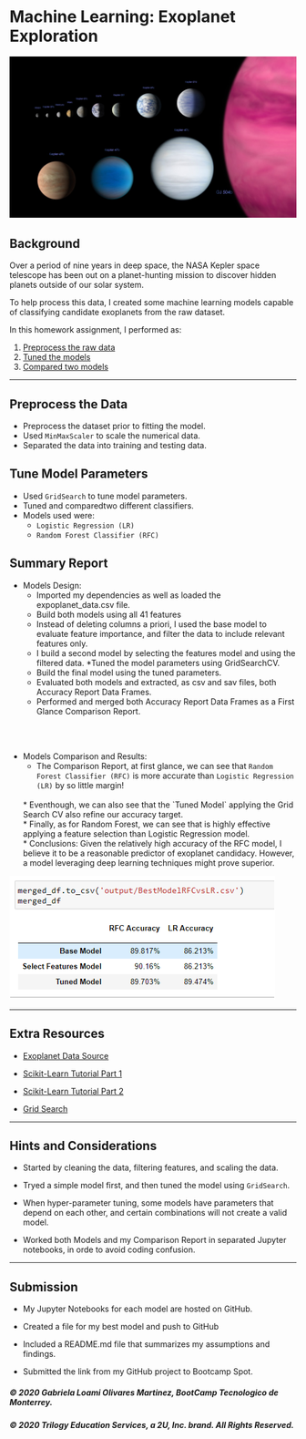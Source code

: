 # Machine Learning: Exoplanet Exploration

![exoplanet.jpg](Images/exoplanet_Scale.jpg)


## Background

Over a period of nine years in deep space, the NASA Kepler space telescope has been out on a planet-hunting mission to discover hidden planets outside of our solar system.

To help process this data, I created some machine learning models capable of classifying candidate exoplanets from the raw dataset.

In this homework assignment, I performed as:

1. [Preprocess the raw data](#Preprocessing)
2. [Tuned the models](#Tune-Model-Parameters)
3. [Compared two models](#Evaluate-Model-Performance)

- - -

## Preprocess the Data

* Preprocess the dataset prior to fitting the model.
* Used `MinMaxScaler` to scale the numerical data.
* Separated the data into training and testing data.

## Tune Model Parameters

* Used `GridSearch` to tune model parameters.
* Tuned and comparedtwo different classifiers.
* Models used were: 
    * `Logistic Regression (LR)` 
    * `Random Forest Classifier (RFC)` 

## Summary Report

* Models Design:
    * Imported my dependencies as well as loaded the expoplanet_data.csv file.
    * Build both models using all 41 features 
    * Instead of deleting columns a priori, I used the base model to evaluate feature importance, and filter the data to include relevant features only.
    * I build a second model by selecting the features model and using the filtered data.
    *Tuned the model parameters using GridSearchCV.
    * Build the final model using the tuned parameters.
    * Evaluated both models and extracted, as csv  and sav files, both Accuracy Report Data Frames.
    * Performed and merged both Accuracy Report Data Frames as a First Glance Comparison Report.

<br/>
<br/>

* Models Comparison and Results:
    * The Comparison Report, at first glance, we can see that `Random Forest Classifier (RFC)` is more accurate than `Logistic Regression (LR)` by so little margin!
    <br>
    * Eventhough, we can also see that the `Tuned Model` applying the Grid Search CV also refine our accuracy target.
    <br>
    * Finally, as for Random Forest, we can see that is highly effective applying a feature selection than Logistic Regression model.
    <br>
    * Conclusions: Given the relatively high accuracy of the RFC model, I believe it to be a reasonable predictor of exoplanet candidacy. However, a model leveraging deep learning techniques might prove superior.


![First Glance Comparison Report.jpg](Images/BestModel_RFCvsLR.png)

- - -

## Extra Resources

* [Exoplanet Data Source](https://www.kaggle.com/nasa/kepler-exoplanet-search-results)

* [Scikit-Learn Tutorial Part 1](https://www.youtube.com/watch?v=4PXAztQtoTg)

* [Scikit-Learn Tutorial Part 2](https://www.youtube.com/watch?v=gK43gtGh49o&t=5858s)

* [Grid Search](https://scikit-learn.org/stable/modules/grid_search.html)

- - -

## Hints and Considerations

* Started by cleaning the data, filtering features, and scaling the data.

* Tryed a simple model first, and then tuned the model using `GridSearch`.

* When hyper-parameter tuning, some models have parameters that depend on each other, and certain combinations will not create a valid model. 

* Worked both Models and my Comparison Report in separated Jupyter notebooks, in orde to avoid coding confusion.

- - -

## Submission

* My Jupyter Notebooks for each model are hosted  on GitHub.

* Created a file for my best model and push to GitHub

* Included a README.md file that summarizes my assumptions and findings.

* Submitted the link from my GitHub project to Bootcamp Spot.

##### © 2020 Gabriela Loami Olivares Martinez, BootCamp Tecnologico de Monterrey.
##### © 2020 Trilogy Education Services, a 2U, Inc. brand. All Rights Reserved. 
